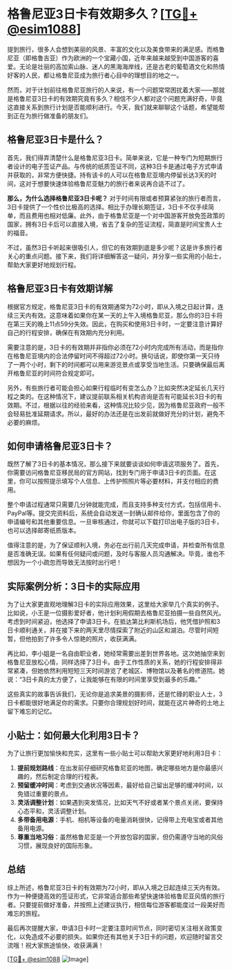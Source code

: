 # 格鲁尼亚3日卡有效期多久？[[TG💪+ @esim1088](https://t.me/s/esim1088)]

提到旅行，很多人会想到美丽的风景、丰富的文化以及美食带来的满足感。而格鲁尼亚（即格鲁吉亚）作为欧洲的一个宝藏小国，近年来越来越受到中国游客的喜爱。无论是壮丽的高加索山脉、迷人的黑海海岸线，还是古老的葡萄酒文化和热情好客的人民，都让格鲁尼亚成为旅行者心目中的理想目的地之一。

然而，对于计划前往格鲁尼亚旅行的人来说，有一个问题常常困扰着大家——那就是格鲁尼亚3日卡的有效期究竟有多久？相信不少人都对这个问题充满好奇，毕竟这直接关系到旅行计划是否能顺利进行。今天，我们就来聊聊这个话题，希望能帮到正在为旅行做准备的朋友们。

## 格鲁尼亚3日卡是什么？

首先，我们得弄清楚什么是格鲁尼亚3日卡。简单来说，它是一种专门为短期旅行者设计的电子签证产品。与传统的纸质签证不同，这种3日卡是通过电子方式申请并获取的，非常方便快捷。持有该卡的人可以在格鲁尼亚境内停留长达3天的时间，这对于想要快速体验格鲁尼亚魅力的旅行者来说再合适不过了。

**那么，为什么选择格鲁尼亚3日卡呢？** 对于时间有限或者预算紧张的旅行者而言，3日卡提供了一个性价比极高的选择。相比于办理长期签证，3日卡不仅手续简单，而且费用也相对低廉。此外，由于格鲁尼亚是一个对中国游客开放免签政策的国家，拥有3日卡后可以直接入境，省去了复杂的签证流程，简直是时间宝贵人士的福音。

不过，虽然3日卡听起来很吸引人，但它的有效期到底是多少呢？这是许多旅行者关心的重点问题。接下来，我们将详细解答这一疑问，并分享一些实用的小贴士，帮助大家更好地规划行程。

## 格鲁尼亚3日卡有效期详解

根据官方规定，格鲁尼亚3日卡的有效期通常为72小时，即从入境之日起计算，连续三天内有效。这意味着如果你在某一天的上午入境格鲁尼亚，那么你的3日卡将在第三天的晚上11点59分失效。因此，在购买和使用3日卡时，一定要注意计算好自己的行程安排，确保在有效期内充分利用。

需要注意的是，3日卡的有效期并非指你必须在72小时内完成所有活动，而是指你在格鲁尼亚境内的合法停留时间不得超过72小时。换句话说，即使你第一天只待了一两个小时，剩下的时间都可以用来游览景点或享受当地生活。只要确保最后离开格鲁尼亚的时间符合规定即可。

另外，有些旅行者可能会担心如果行程临时有变怎么办？比如突然决定延长几天行程之类的。在这种情况下，建议提前联系相关机构咨询是否有可能延长3日卡的有效期。不过，根据以往的经验来看，这种情况比较少见，因为格鲁尼亚政府一般不会轻易批准延期请求。所以，最好的办法还是在出发前就做好充分的计划，避免不必要的麻烦。

## 如何申请格鲁尼亚3日卡？

既然了解了3日卡的基本情况，那么接下来就要谈谈如何申请这项服务了。首先，你需要访问格鲁尼亚移民局的官方网站，找到专门用于申请3日卡的页面。在这里，你可以按照提示填写个人信息、上传护照照片等必要材料，并支付相应的费用。

整个申请过程通常只需要几分钟就能完成，而且支持多种支付方式，包括信用卡、PayPal等。提交完资料后，系统会自动发送一封确认邮件给你，里面包含了你的申请编号和其他重要信息。一旦审核通过，你就可以下载打印出电子版的3日卡，也可以选择邮寄纸质版本。

值得注意的是，为了保证顺利入境，务必在出行前几天完成申请，并检查所有信息是否准确无误。如果有任何疑问或问题，及时与客服人员沟通解决。毕竟，谁也不想因为一个小疏忽而导致无法按时出行吧！

## 实际案例分析：3日卡的实际应用

为了让大家更直观地理解3日卡的实际应用效果，这里给大家举几个真实的例子。比如说，小王是一位摄影爱好者，他计划利用假期去格鲁尼亚拍摄一些自然风光。考虑到时间紧迫，他选择了申请3日卡。在抵达第比利斯机场后，他凭借护照和3日卡顺利通关，并在接下来的两天里尽情探索了附近的山区和湖泊。尽管时间短暂，但他拍到了许多令人惊艳的照片，收获满满。

再比如，李小姐是一名自由职业者，她经常需要出差到世界各地。这次她抽空来到格鲁尼亚放松心情，同样选择了3日卡。由于工作性质的关系，她的行程安排得非常紧凑，但她依然利用短短三天时间游览了老城区、博物馆以及著名的修道院。她说：“3日卡真的太方便了，让我能够在有限的时间里享受到最多的乐趣。”

这些真实的故事告诉我们，无论你是追求美景的摄影师，还是忙碌的职业人士，3日卡都能很好地满足你的需求。只要你合理规划好时间，就能在这片神奇的土地上留下难忘的记忆。

## 小贴士：如何最大化利用3日卡？

为了让旅行更加愉快和充实，这里有一些小贴士可以帮助大家更好地利用3日卡：

1. **提前规划路线**：在出发前仔细研究格鲁尼亚的地图，确定哪些地方是你最感兴趣的，然后制定合理的行程表。
2. **预留缓冲时间**：考虑到交通状况等因素，最好给自己留出足够的缓冲时间，以免错过重要的景点。
3. **灵活调整计划**：如果遇到突发情况，比如天气不好或者某个景点关闭，要保持心态平和，灵活调整计划。
4. **多带备用电源**：手机、相机等设备的电量消耗很快，记得带上充电宝或者其他备用电源。
5. **尊重当地习俗**：虽然格鲁尼亚是一个开放包容的国家，但仍需遵守当地的风俗习惯，展现良好的国际形象。

## 总结

综上所述，格鲁尼亚3日卡的有效期为72小时，即从入境之日起连续三天内有效。作为一种便捷高效的签证形式，它非常适合那些希望快速体验格鲁尼亚风情的旅行者。只要提前做好准备，并按照上述建议执行，相信每位游客都能度过一段美好而难忘的旅程。

最后再次提醒大家，申请3日卡时一定要注意时间节点，同时密切关注相关政策变化，以免造成不必要的损失。如果你还有其他关于3日卡的问题，欢迎随时留言交流哦！祝大家旅途愉快，收获满满！

[[TG💪+ @esim1088](https://t.me/s/esim1088) ![Image](https://i.postimg.cc/4NQfJmqS/Snipaste-2025-05-13-00-14-12.png)]